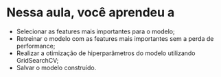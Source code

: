 # Nessa aula, você aprendeu a

- Selecionar as features mais importantes para o modelo;
- Retreinar o modelo com as features mais importantes sem a perda de performance;
- Realizar a otimização de hiperparâmetros do modelo utilizando GridSearchCV;
- Salvar o modelo construído.
